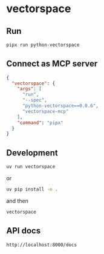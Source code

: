 # vectorspace

## Run

```bash
pipx run python-vectorspace
```

## Connect as MCP server

```json
{
  "vectorspace": {
    "args": [
      "run",
      "--spec",
      "python-vectorspace==0.0.6",
      "vectorspace-mcp"
    ],
    "command": "pipx"
  }
}
```

## Development

```bash
uv run vectorspace
```

or

```bash
uv pip install -e .
```

and then

```bash
vectorspace
```

## API docs

```
http://localhost:8000/docs
```
